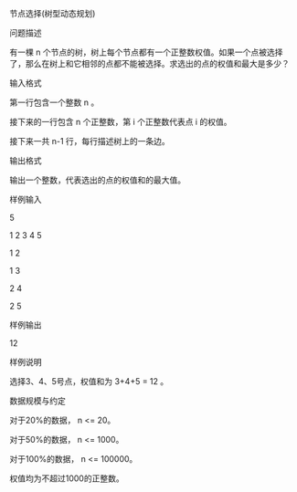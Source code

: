 节点选择(树型动态规划)

问题描述

有一棵 n 个节点的树，树上每个节点都有一个正整数权值。如果一个点被选择了，那么在树上和它相邻的点都不能被选择。求选出的点的权值和最大是多少？

输入格式

第一行包含一个整数 n 。

接下来的一行包含 n 个正整数，第 i 个正整数代表点 i 的权值。

接下来一共 n-1 行，每行描述树上的一条边。

输出格式

输出一个整数，代表选出的点的权值和的最大值。

样例输入

5

1 2 3 4 5

1 2

1 3

2 4

2 5

样例输出

12

样例说明

选择3、4、5号点，权值和为 3+4+5 = 12 。

数据规模与约定

对于20%的数据， n <= 20。

对于50%的数据， n <= 1000。

对于100%的数据， n <= 100000。

权值均为不超过1000的正整数。

